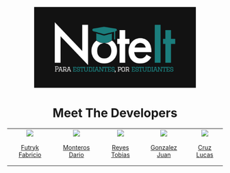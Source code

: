 <div align="center">
  <img alt="NoteIt Logo" src="https://raw.githubusercontent.com/RoundhoundTable/NoteIt/master/docs/Logo.jpg" width="75%">
</div>

<h1 align="center">Meet The Developers</h1>

<table align="center">
  <tbody>
    <tr>
      <td align="center">
        <a href="https://github.com/FutrykFabricio"><img src="https://avatars.githubusercontent.com/u/47367402?v=4" width="200px"/>
        <p>Futryk Fabricio</p>
      </td>
      <td align="center">
        <a href="https://github.com/01R4D-M"><img src="https://avatars.githubusercontent.com/u/101028672?v=4" width="200px"/>
        <p>Monteros Dario</p>
      </td>  
      <td align="center">
        <a href="https://github.com/Zero1Exp"><img src="https://avatars.githubusercontent.com/u/101415313?v=4" width="200px"/>
        <p>Reyes Tobias</p>
      </td> 
      <td align="center">
        <a href="https://github.com/Ignun"><img src="https://avatars.githubusercontent.com/u/101371524?v=4" width="200px"/>
        <p>Gonzalez Juan</p>
      </td>     
      <td align="center">
        <a href="https://github.com/Monsterinhouse"><img src="https://avatars.githubusercontent.com/u/101380186?v=4" width="200px"/>
        <p>Cruz Lucas</p>
      </td>    
    </tr>
  </tbody>
</table>
